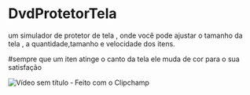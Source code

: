 # DvdProtetorTela
um simulador de protetor de tela , onde você pode ajustar o tamanho da tela , a quantidade,tamanho e velocidade dos itens. 

#sempre que um iten atinge o canto da tela ele muda de cor para o sua satisfação


![Vídeo sem título ‐ Feito com o Clipchamp](https://github.com/tretake/DvdProtetorTela/assets/76398734/9e5d63c5-0342-4586-b451-b15b2853be3e)
